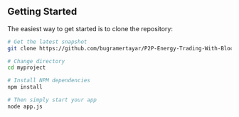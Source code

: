 Getting Started
---------------
The easiest way to get started is to clone the repository:
```bash
# Get the latest snapshot
git clone https://github.com/bugramertayar/P2P-Energy-Trading-With-Blockchain.git

# Change directory
cd myproject

# Install NPM dependencies
npm install

# Then simply start your app
node app.js
```

